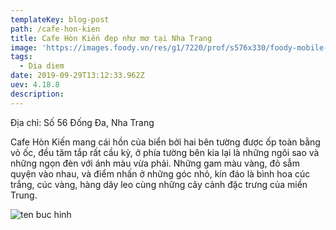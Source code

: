 ```yaml
---
templateKey: blog-post
path: /cafe-hon-kien
title: Cafe Hòn Kiến đẹp như mơ tại Nha Trang
image: 'https://images.foody.vn/res/g1/7220/prof/s576x330/foody-mobile-hon-kien-cafe.jpg' 
tags:
  - Dia diem
date: 2019-09-29T13:12:33.962Z
uev: 4.18.8
description: 
---
```


Địa chỉ: Số 56 Đống Đa, Nha Trang

Cafe Hòn Kiến mang cái hồn của biển bởi hai bên tường được ốp toàn bằng vỏ ốc, đều tăm tắp rất cầu kỳ, ở phía tường bên kia lại là những ngôi sao và những ngọn đèn với ánh màu vừa phải. Những gam màu vàng, đỏ sẫm quyện vào nhau, và điểm nhấn ở những góc nhỏ, kín đáo là bình hoa cúc trắng, cúc vàng, hàng dây leo cùng những cây cảnh đặc trưng của miền Trung.

![ten buc hinh](https://biennhatrang.com.vn/wp-content/uploads/2018/11/cafe11.jpg "ten buc hinh")






